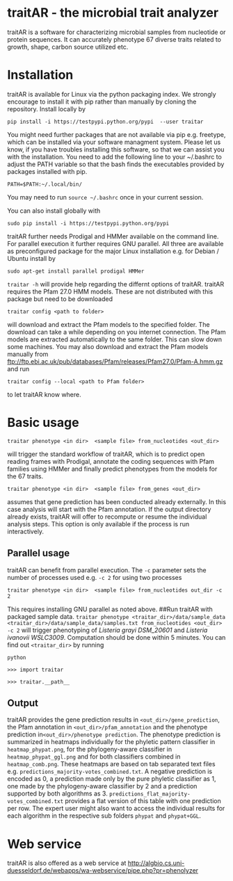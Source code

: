 
# traitAR - the microbial trait analyzer
traitAR is a software for characterizing microbial samples from nucleotide or protein sequences. It can accurately phenotype 67 diverse traits related to growth, shape, carbon source utilized etc.

# Installation
traitAR is available for Linux via the python packaging index. We strongly encourage to install it with pip rather than manually by cloning the repository. Install locally by

``pip install -i https://testpypi.python.org/pypi  --user traitar``

You might need further packages that are not available via pip e.g. freetype, which can be installed via your software managment system. Please let us know, if you have troubles installing this software, so that we can assist you with the installation. 
You need to add the following line to your ~/.bashrc to adjust the PATH variable so that the bash finds the executables provided by packages installed with pip. 

``PATH=$PATH:~/.local/bin/``

You may need to run ``source ~/.bashrc`` once in your current session.

You can also install globally with

``sudo pip install -i https://testpypi.python.org/pypi``

traitAR further needs Prodigal and HMMer available on the command line. For parallel execution it further requires GNU parallel.
All three are available as preconfigured package for the major Linux installation e.g. for Debian / Ubuntu install by

``sudo apt-get install parallel prodigal HMMer``

``traitar -h`` will provide help regarding the differnt options of traitAR.
traitAR requires the Pfam 27.0 HMM models. These are not distributed with this package but need to be downloaded

``traitar config <path to folder>``

will download and extract the Pfam models to the specified folder. The download can take a while depending on you internet connection. The Pfam models are extracted automatically to the same folder. This can slow down some machines. 
You may also download and extract the Pfam models manually from ftp://ftp.ebi.ac.uk/pub/databases/Pfam/releases/Pfam27.0/Pfam-A.hmm.gz and run 

``traitar config --local <path to Pfam folder>``

to let traitAR know where.
# Basic usage

``traitar phenotype <in dir>  <sample file> from_nucleotides <out_dir> `` 

will trigger the standard workflow of traitAR, which is to predict open reading frames with Prodigal, annotate the coding sequences with Pfam families using HMMer and finally predict phenotypes from the models for the 67 traits. 

``traitar phenotype <in dir>  <sample file> from_genes <out_dir> `` 
 
assumes that gene prediction has been conducted already externally. In this case analysis will start with the Pfam annotation. If the output directory already exists, traitAR will offer to recompute or resume the individual analysis steps. This option is only available if the process is run interactively.
## Parallel usage
traitAR can benefit from parallel execution. The ``-c`` parameter sets the number of processes used e.g. ``-c 2`` for using two processes

``traitar phenotype <in dir>  <sample file> from_nucleotides out_dir -c 2`` 

This requires installing GNU parallel as noted above.
##Run traitAR with packaged sample data.
``traitar phenotype <traitar_dir>/data/sample_data <traitar_dir>/data/sample_data/samples.txt from_nucleotides <out_dir> -c 2`` will trigger phenotyping of *Listeria grayi DSM_20601* and *Listeria ivanovii WSLC3009*. Computation should be done within 5 minutes. You can find out ``<traitar_dir>`` by running

``python``

``>>> import traitar``

``>>> traitar.__path__``
## Output
traitAR provides the gene prediction results in ``<out_dir>/gene_prediction``, the Pfam annotation in ``<out_dir>/pfam_annotation`` and the phenotype prediction in``<out_dir>/phenotype prediction``. The phenotype prediction is summarized in heatmaps individually for the phyletic pattern classifier in ``heatmap_phypat.png``, for the phylogeny-aware classifier in ``heatmap_phypat_ggl.png`` and for both classifiers combined in ```heatmap_comb.png```. These heatmaps are based on tab separated text files e.g. ``predictions_majority-votes_combined.txt``. A negative prediction is encoded as 0, a prediction made only by the pure phyletic classifier as 1, one made by the phylogeny-aware classifier by 2 and a prediction supported by both algorithms as 3. ``predictions_flat_majority-votes_combined.txt`` provides a flat version of this table with one prediction per row. The expert user might also want to access the individual results for each algorithm in the respective sub folders ``phypat`` and ``phypat+GGL``.

# Web service
traitAR is also offered as a web service at
http://algbio.cs.uni-duesseldorf.de/webapps/wa-webservice/pipe.php?pr=phenolyzer 
